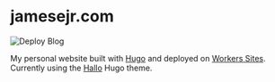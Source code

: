 # jamesejr.com

![Deploy Blog](https://github.com/jamesejr/jamesejr-com/workflows/Deploy%20Blog/badge.svg)

My personal website built with [Hugo](https://gohugo.io/) and deployed on [Workers Sites](https://workers.cloudflare.com/sites). Currently using the [Hallo](https://themes.gohugo.io/hallo-hugo/) Hugo theme.
